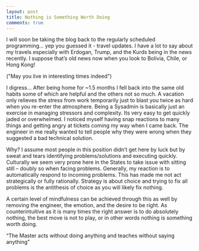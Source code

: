 ```yaml
---
layout: post
title: Nothing is Something Worth Doing
comments: true
---
```

I will soon be taking the blog back to the regularly scheduled programming... yep you guessed it - travel updates. I have a lot to say about my travels especially with Erdogan, Trump, and the Kurds being in the news recently. I suppose that’s old news now when you look to Bolivia, Chile, or Hong Kong! 

("May you live in interesting times indeed") 

I digress… After being home for ~1.5 months I fell back into the same old habits some of which are helpful and the others not so much. A vacation only relieves the stress from work temporarily just to blast you twice as hard when you re-enter the atmosphere.  Being a Sysadmin is basically just an exercise in managing stressors and complexity. Its very easy to get quickly jaded or overwhelmed. I noticed myself having snap reactions to many things and getting angry at tickets coming my way when I came back. The engineer in me really wanted to tell people why they were wrong when they suggested a bad technical solution. 

Why? I assume most people in this position didn’t get here by luck but by sweat and tears identifying problems/solutions and executing quickly. Culturally we seem very prone here in the States to take issue with sitting still – doubly so when facing problems. Generally, my reaction is to automatically respond to incoming problems. This has made me not act strategically or fully rationally. Strategy is about choice and trying to fix all problems is the antithesis of choice as you will likely fix nothing.  

A certain level of mindfulness can be achieved through this as well by removing the engineer, the emotion, and the desire to be right. As counterintuitive as it is many times the right answer is to do absolutely nothing, the best move is not to play, or in other words nothing is something worth doing. 

“The Master acts without doing anything and teaches without saying anything” 






